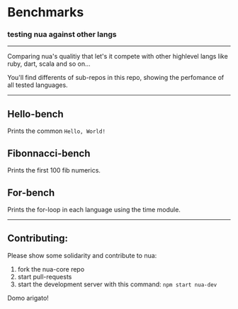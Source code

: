 # Benchmarks
### testing nua against other langs
---
Comparing nua's qualitiy that let's it compete with other highlevel langs like ruby, dart, scala and so on...

You'll find differents of sub-repos in this repo, showing the perfomance of all tested languages.

---

## Hello-bench

Prints the common ```Hello, World!```


## Fibonnacci-bench

Prints the first 100 fib numerics.

## For-bench

Prints the for-loop in each language using the time module.

---
## Contributing:

Please show some solidarity and contribute to nua:
1. fork the nua-core repo
2. start pull-requests
3. start the development server with this command: ```npm start nua-dev```

Domo arigato!
